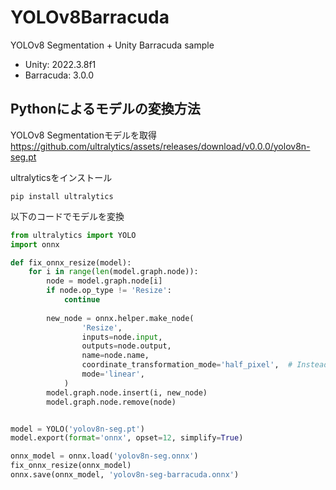 # YOLOv8Barracuda
YOLOv8 Segmentation + Unity Barracuda sample
* Unity: 2022.3.8f1
* Barracuda: 3.0.0

## Pythonによるモデルの変換方法
YOLOv8 Segmentationモデルを取得  
https://github.com/ultralytics/assets/releases/download/v0.0.0/yolov8n-seg.pt

ultralyticsをインストール
```
pip install ultralytics
```

以下のコードでモデルを変換

```python:convert.py
from ultralytics import YOLO
import onnx

def fix_onnx_resize(model):
    for i in range(len(model.graph.node)):
        node = model.graph.node[i]
        if node.op_type != 'Resize':
            continue
        
        new_node = onnx.helper.make_node(
                'Resize',
                inputs=node.input,
                outputs=node.output,
                name=node.name,
                coordinate_transformation_mode='half_pixel',  # Instead of pytorch_half_pixel, unsupported by Tensorflow
                mode='linear',
            )
        model.graph.node.insert(i, new_node)
        model.graph.node.remove(node)


model = YOLO('yolov8n-seg.pt')
model.export(format='onnx', opset=12, simplify=True)

onnx_model = onnx.load('yolov8n-seg.onnx')
fix_onnx_resize(onnx_model)
onnx.save(onnx_model, 'yolov8n-seg-barracuda.onnx')
```


